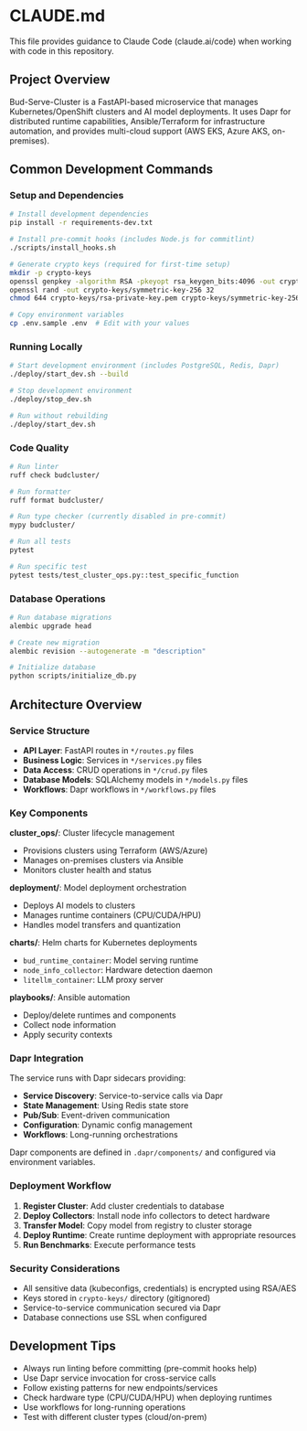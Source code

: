 # CLAUDE.md

This file provides guidance to Claude Code (claude.ai/code) when working with code in this repository.

## Project Overview

Bud-Serve-Cluster is a FastAPI-based microservice that manages Kubernetes/OpenShift clusters and AI model deployments. It uses Dapr for distributed runtime capabilities, Ansible/Terraform for infrastructure automation, and provides multi-cloud support (AWS EKS, Azure AKS, on-premises).

## Common Development Commands

### Setup and Dependencies
```bash
# Install development dependencies
pip install -r requirements-dev.txt

# Install pre-commit hooks (includes Node.js for commitlint)
./scripts/install_hooks.sh

# Generate crypto keys (required for first-time setup)
mkdir -p crypto-keys
openssl genpkey -algorithm RSA -pkeyopt rsa_keygen_bits:4096 -out crypto-keys/rsa-private-key.pem
openssl rand -out crypto-keys/symmetric-key-256 32
chmod 644 crypto-keys/rsa-private-key.pem crypto-keys/symmetric-key-256

# Copy environment variables
cp .env.sample .env  # Edit with your values
```

### Running Locally
```bash
# Start development environment (includes PostgreSQL, Redis, Dapr)
./deploy/start_dev.sh --build

# Stop development environment  
./deploy/stop_dev.sh

# Run without rebuilding
./deploy/start_dev.sh
```

### Code Quality
```bash
# Run linter
ruff check budcluster/

# Run formatter
ruff format budcluster/

# Run type checker (currently disabled in pre-commit)
mypy budcluster/

# Run all tests
pytest

# Run specific test
pytest tests/test_cluster_ops.py::test_specific_function
```

### Database Operations
```bash
# Run database migrations
alembic upgrade head

# Create new migration
alembic revision --autogenerate -m "description"

# Initialize database
python scripts/initialize_db.py
```

## Architecture Overview

### Service Structure
- **API Layer**: FastAPI routes in `*/routes.py` files
- **Business Logic**: Services in `*/services.py` files  
- **Data Access**: CRUD operations in `*/crud.py` files
- **Database Models**: SQLAlchemy models in `*/models.py` files
- **Workflows**: Dapr workflows in `*/workflows.py` files

### Key Components

**cluster_ops/**: Cluster lifecycle management
- Provisions clusters using Terraform (AWS/Azure)
- Manages on-premises clusters via Ansible
- Monitors cluster health and status

**deployment/**: Model deployment orchestration
- Deploys AI models to clusters
- Manages runtime containers (CPU/CUDA/HPU)
- Handles model transfers and quantization

**charts/**: Helm charts for Kubernetes deployments
- `bud_runtime_container`: Model serving runtime
- `node_info_collector`: Hardware detection daemon
- `litellm_container`: LLM proxy server

**playbooks/**: Ansible automation
- Deploy/delete runtimes and components
- Collect node information
- Apply security contexts

### Dapr Integration

The service runs with Dapr sidecars providing:
- **Service Discovery**: Service-to-service calls via Dapr
- **State Management**: Using Redis state store
- **Pub/Sub**: Event-driven communication
- **Configuration**: Dynamic config management
- **Workflows**: Long-running orchestrations

Dapr components are defined in `.dapr/components/` and configured via environment variables.

### Deployment Workflow

1. **Register Cluster**: Add cluster credentials to database
2. **Deploy Collectors**: Install node info collectors to detect hardware
3. **Transfer Model**: Copy model from registry to cluster storage  
4. **Deploy Runtime**: Create runtime deployment with appropriate resources
5. **Run Benchmarks**: Execute performance tests

### Security Considerations

- All sensitive data (kubeconfigs, credentials) is encrypted using RSA/AES
- Keys stored in `crypto-keys/` directory (gitignored)
- Service-to-service communication secured via Dapr
- Database connections use SSL when configured

## Development Tips

- Always run linting before committing (pre-commit hooks help)
- Use Dapr service invocation for cross-service calls
- Follow existing patterns for new endpoints/services
- Check hardware type (CPU/CUDA/HPU) when deploying runtimes
- Use workflows for long-running operations
- Test with different cluster types (cloud/on-prem)